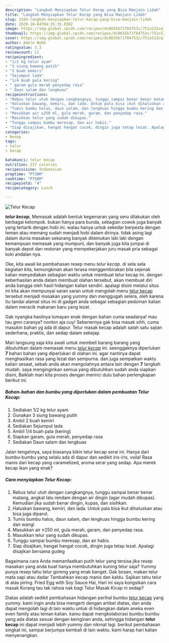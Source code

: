 ```yaml
---
description: "Langkah Menyiapkan Telur Kecap yang Bisa Manjain Lidah"
title: "Langkah Menyiapkan Telur Kecap yang Bisa Manjain Lidah"
slug: 3184-langkah-menyiapkan-telur-kecap-yang-bisa-manjain-lidah
date: 2020-10-04T04:35:35.836Z
image: https://img-global.cpcdn.com/recipes/dc0655b71f04753c/751x532cq70/telur-kecap-foto-resep-utama.jpg
thumbnail: https://img-global.cpcdn.com/recipes/dc0655b71f04753c/751x532cq70/telur-kecap-foto-resep-utama.jpg
cover: https://img-global.cpcdn.com/recipes/dc0655b71f04753c/751x532cq70/telur-kecap-foto-resep-utama.jpg
author: Adele Webb
ratingvalue: 3.3
reviewcount: 11
recipeingredient:
- "1/2 kg telur ayam"
- "3 siung bawang putih"
- "2 buah kemiri"
- "Sejumput lada"
- "1/4 buah pala kering"
- " garam gula merah penyedap rasa"
- " Daun salam dan lengkuas"
recipeinstructions:
- "Rebus telur utuh dengan cangkangnya, tunggu sampai benar benar matang, angkat lalu rendam dengan air dingin (agar mudah dikupas). Kemudian jika sudah benar dingin, kupas, dan sisihkan."
- "Haluskan bawang, kemiri, dan lada. Untuk pala bisa ikut dihaluskan atau bisa juga diparut."
- "Tumis bumbu halus, daun salam, dan lengkuas hingga bumbu kering dan wangi"
- "Masukkan air ±250 ml, gula merah, garam, dan penyedap rasa."
- "Masukkan telur yang sudah dikupas."
- "Tunggu sampai bumbu meresap, dan air habis."
- "Siap disajikan, hangat hangat cocok, dingin juga tetap lezat. Apalagi disajikan bersama gudeg"
categories:
- Resep
tags:
- telur
- kecap

katakunci: telur kecap 
nutrition: 217 calories
recipecuisine: Indonesian
preptime: "PT30M"
cooktime: "PT56M"
recipeyield: "4"
recipecategory: Lunch

---
```



![Telur Kecap](https://img-global.cpcdn.com/recipes/dc0655b71f04753c/751x532cq70/telur-kecap-foto-resep-utama.jpg)

<b><i>telur kecap</i></b>, Memasak adalah bentuk kegemaran yang seru dilakukan oleh berbagai kelompok. bukan hanya para bunda, sebagian cowok juga banyak yang tertarik dengan hobi ini. walau hanya untuk sekedar berpesta dengan teman atau memang sudah menjadi hobi dalam dirinya. tidak asing lagi dalam dunia masakan sekarang banyak ditemukan laki laki dengan kemampuan memasak yang mumpuni, dan banyak juga kita jumpai di banyak depot dan restoran yang mempekerjakan juru masak pria sebagai koki andalan nya.

Oke, kita awali ke pembahasan resep menu <i>telur kecap</i>. di sela sela kegiatan kita, kemungkinan akan terasa menggembirakan bila sejenak kalian menyediakan sebagian waktu untuk membuat telur kecap ini. dengan keberhasilan anda dalam membuat olahan tersebut, akan membuat diri anda bangga oleh hasil hidangan kalian sendiri. apalagi disini melalui situs ini kita akan mempunyai saran saran untuk mengolah menu <u>telur kecap</u> tersebut menjadi masakan yang yummy dan menggugah selera, oleh karena itu tandai alamat situs ini di gadget anda sebagai sebagian pedoman kalian dalam meracik makanan baru yang lezat.

Gak nyangka hasilnya lumayan enak dengan bahan cuma seadanya! mau tau gmn caranya? nonton aja cuy! Sebenernya gak bisa masak sihh, cuma masukin bahan yg ada di dapur. Telur masak kecap adalah salah satu sajian sederhana, praktis, dan sedap dalam sekejap.


Mari langsung saja kita awali untuk membeli barang barang yang dibutuhkan dalam memasak menu <u><i>telur kecap</i></u> ini. seenggaknya diperlukan <b>7</b> bahan bahan yang diperlukan di olahan ini. agar nantinya dapat menghasilkan rasa yang lezat dan sempurna. dan juga sempatkan waktu kalian sesaat, sebab anda akan mengolahnya antara lain dengan <b>7</b> langkah mudah. saya menginginkan semua yang dibutuhkan sudah anda siapkan disini, Baiklah mari kita proses dengan merinci dulu bahan perlengkapan berikut ini.

<!--inarticleads1-->

##### Bahan-bahan dan bumbu yang diperlukan dalam pembuatan Telur Kecap:

1. Sediakan 1/2 kg telur ayam
1. Gunakan 3 siung bawang putih
1. Ambil 2 buah kemiri
1. Sediakan Sejumput lada
1. Ambil 1/4 buah pala (kering)
1. Siapkan  garam, gula merah, penyedap rasa
1. Sediakan  Daun salam dan lengkuas


Jalan tengahnya, saya biasanya bikin telur kecap serai ini. Hanya dari bumbu-bumbu yang selalu ada di dapur dan sedikit iris-iris, voila! Rasa manis dari kecap yang caramelized, aroma serai yang sedap. Apa merek kecap ikan yang enak? 

<!--inarticleads2-->

##### Cara menyiapkan Telur Kecap:

1. Rebus telur utuh dengan cangkangnya, tunggu sampai benar benar matang, angkat lalu rendam dengan air dingin (agar mudah dikupas). Kemudian jika sudah benar dingin, kupas, dan sisihkan.
1. Haluskan bawang, kemiri, dan lada. Untuk pala bisa ikut dihaluskan atau bisa juga diparut.
1. Tumis bumbu halus, daun salam, dan lengkuas hingga bumbu kering dan wangi
1. Masukkan air ±250 ml, gula merah, garam, dan penyedap rasa.
1. Masukkan telur yang sudah dikupas.
1. Tunggu sampai bumbu meresap, dan air habis.
1. Siap disajikan, hangat hangat cocok, dingin juga tetap lezat. Apalagi disajikan bersama gudeg


Bagaimana cara Anda memanfaatkan putih telur yang tersisa jika resep masakan yang anda buat hanya membutuhkan kuning telur saja? Yummy punya resep tahu telur goreng yang enak banget. Gak bosan, makan telur mata sapi atau dadar Tambahkan kecap manis dan kaldu. Sajikan tahu telur di atas piring. Fried Egg with Soy Sauce Hai, Hari ini saya kongsikan cara masak Korang tau tak rahsia nak bagi Telur Masak Kicap ni sedap? 

Diatas adalah sedikit pembahasan hidangan perihal bumbu <u>telur kecap</u> yang yummy. kami ingin anda bisa mengerti dengan artikel diatas, dan anda dapat mengolah lagi di lain waktu untuk di hidangkan dalam aneka even even family atau teman kalian. kamu dapat mengkolaborasi bumbu bumbu yang ada diatas sesuai dengan keinginan anda, sehingga hidangan <b>telur kecap</b> ini dapat menjadi lebih yummy dan nikmat lagi. berikut pembahasan singkat ini, sampai berjumpa kembali di lain waktu. kami harap hari kalian menyenangkan.
